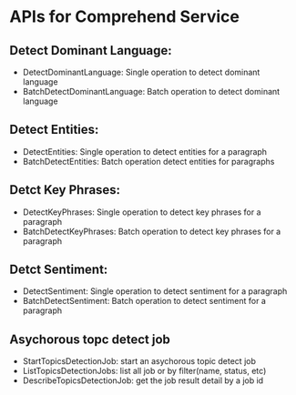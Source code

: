 # APIs for Comprehend Service

## Detect Dominant Language:
 - DetectDominantLanguage: Single operation to detect dominant language
 - BatchDetectDominantLanguage: Batch operation to detect dominant language
 
## Detect Entities:
 - DetectEntities: Single operation to detect entities for a paragraph
 - BatchDetectEntities: Batch operation detect entities for paragraphs
 
## Detct Key Phrases:
 - DetectKeyPhrases: Single operation to detect key phrases for a paragraph
 - BatchDetectKeyPhrases: Batch operation to detect key phrases for a paragraph

## Detct Sentiment:
 - DetectSentiment: Single operation to detect sentiment for a paragraph
 - BatchDetectSentiment: Batch operation to detect sentiment for a paragraph

## Asychorous topc detect job
 - StartTopicsDetectionJob: start an asychorous topic detect job
 - ListTopicsDetectionJobs: list all job or by filter(name, status, etc)
 - DescribeTopicsDetectionJob: get the job result detail by a job id 




